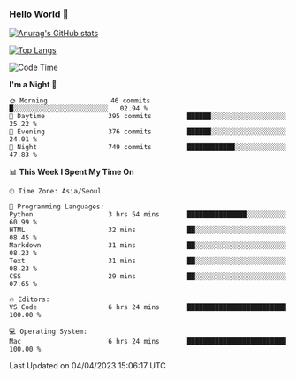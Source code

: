### Hello World 👋

[![Anurag's GitHub stats](https://github-readme-stats.vercel.app/api?username=taeho0888&show_icons=true&theme=dracula)](https://github.com/anuraghazra/github-readme-stats)

[![Top Langs](https://github-readme-stats.vercel.app/api/top-langs/?username=taeho0888&theme=dracula)](https://github.com/anuraghazra/github-readme-stats)
<!--
**taeho0888/taeho0888** is a ✨ _special_ ✨ repository because its `README.md` (this file) appears on your GitHub profile.

<!--START_SECTION:waka-->
![Code Time](http://img.shields.io/badge/Code%20Time-11%20hrs%2013%20mins-blue)

**I'm a Night 🦉** 

```text
🌞 Morning                46 commits          █░░░░░░░░░░░░░░░░░░░░░░░░   02.94 % 
🌆 Daytime                395 commits         ██████░░░░░░░░░░░░░░░░░░░   25.22 % 
🌃 Evening                376 commits         ██████░░░░░░░░░░░░░░░░░░░   24.01 % 
🌙 Night                  749 commits         ████████████░░░░░░░░░░░░░   47.83 % 
```


📊 **This Week I Spent My Time On** 

```text
🕑︎ Time Zone: Asia/Seoul

💬 Programming Languages: 
Python                   3 hrs 54 mins       ███████████████░░░░░░░░░░   60.99 % 
HTML                     32 mins             ██░░░░░░░░░░░░░░░░░░░░░░░   08.45 % 
Markdown                 31 mins             ██░░░░░░░░░░░░░░░░░░░░░░░   08.23 % 
Text                     31 mins             ██░░░░░░░░░░░░░░░░░░░░░░░   08.23 % 
CSS                      29 mins             ██░░░░░░░░░░░░░░░░░░░░░░░   07.65 % 

🔥 Editors: 
VS Code                  6 hrs 24 mins       █████████████████████████   100.00 % 

💻 Operating System: 
Mac                      6 hrs 24 mins       █████████████████████████   100.00 % 
```


 Last Updated on 04/04/2023 15:06:17 UTC
<!--END_SECTION:waka-->

<!-- 
Here are some ideas to get you started:

- 🔭 I’m currently working on ...
- 🌱 I’m currently learning ...
- 👯 I’m looking to collaborate on ...
- 🤔 I’m looking for help with ...
- 💬 Ask me about ...
- 📫 How to reach me: ...
- 😄 Pronouns: ...
- ⚡ Fun fact: ...
-->
